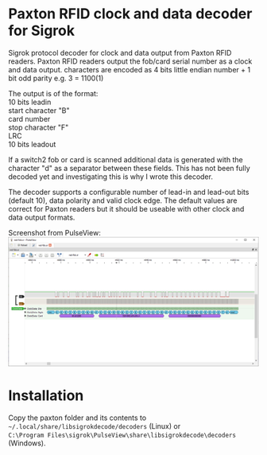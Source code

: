 # Paxton RFID clock and data decoder for Sigrok

Sigrok protocol decoder for clock and data output from Paxton RFID readers.
Paxton RFID readers output the fob/card serial number as a clock and data output.
characters are encoded as 4 bits little endian number + 1 bit odd parity
e.g. 3 = 1100(1)

The output is of the format:  
10 bits leadin  
start character "B"  
card number  
stop character "F"  
LRC  
10 bits leadout  

If a switch2 fob or card is scanned additional data is generated with the character "d" as a separator between these fields.
This has not been fully decoded yet and investigating this is why I wrote this decoder.

The decoder supports a configurable number of lead-in and lead-out bits (default 10), data polarity and valid clock edge.
The default values are correct for Paxton readers but it should be useable with other clock and data output formats.

Screenshot from PulseView:
![Decoder example](screenshot.png)

# Installation

Copy the paxton folder and its contents to  
`~/.local/share/libsigrokdecode/decoders` (Linux) or  
`C:\Program Files\sigrok\PulseView\share\libsigrokdecode\decoders` (Windows).  
